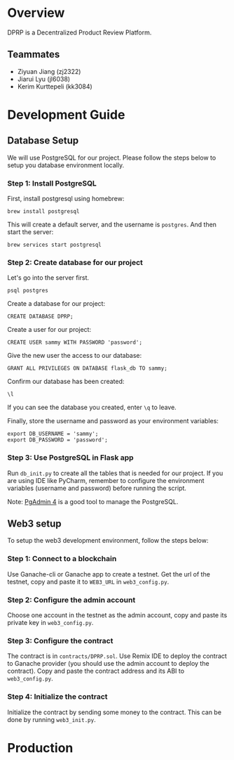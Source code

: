 # Overview
DPRP is a Decentralized Product Review Platform.
## Teammates
- Ziyuan Jiang (zj2322)
- Jiarui Lyu (jl6038)
- Kerim Kurttepeli (kk3084)

# Development Guide
## Database Setup
We will use PostgreSQL for our project. Please follow the steps below to setup you database environment locally.
### Step 1: Install PostgreSQL
First, install postgresql using homebrew:
```
brew install postgresql
```
This will create a default server, and the username is `postgres`. And then start the server:
```
brew services start postgresql
```

### Step 2: Create database for our project
Let's go into the server first.
```
psql postgres
```
Create a database for our project:
```
CREATE DATABASE DPRP;
```
Create a user for our project:
```
CREATE USER sammy WITH PASSWORD 'password';
```
Give the new user the access to our database:
```
GRANT ALL PRIVILEGES ON DATABASE flask_db TO sammy;
```
Confirm our database has been created:
```
\l
```
If you can see the database you created, enter `\q` to leave.

Finally, store the username and password as your environment variables:
```
export DB_USERNAME = 'sammy';
export DB_PASSWORD = 'password';
```


### Step 3: Use PostgreSQL in Flask app
Run `db_init.py` to create all the tables that is needed for our project. If you are using IDE like PyCharm, remember to configure the environment variables (username and password) before running the script.

Note: 
[PgAdmin 4](https://www.postgresql.org/ftp/pgadmin/pgadmin4/v6.16/macos/) is a good tool to manage the PostgreSQL.

## Web3 setup
To setup the web3 development environment, follow the steps below:

### Step 1: Connect to a blockchain
Use Ganache-cli or Ganache app to create a testnet. Get the url of the testnet, copy and paste it to `WEB3_URL` in `web3_config.py`.

### Step 2: Configure the admin account
Choose one account in the testnet as the admin account, copy and paste its private key in `web3_config.py`.

### Step 3: Configure the contract
The contract is in `contracts/DPRP.sol`. Use Remix IDE to deploy the contract to Ganache provider (you should use the admin account to deploy the contract). Copy and paste the contract address and its ABI to `web3_config.py`.

### Step 4: Initialize the contract
Initialize the contract by sending some money to the contract. This can be done by running `web3_init.py`.

# Production

